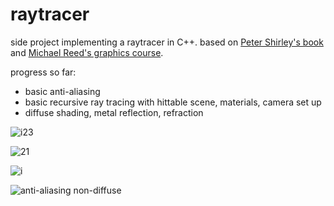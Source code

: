 # raytracer
side project implementing a raytracer in C++. based on [Peter Shirley's book](https://raytracing.github.io/books/RayTracingInOneWeekend.html) and [Michael Reed's graphics course](http://www.cs.columbia.edu/~cs4160/).

progress so far:
- basic anti-aliasing
- basic recursive ray tracing with hittable scene, materials, camera set up
- diffuse shading, metal reflection, refraction

![i23](https://user-images.githubusercontent.com/24910768/177240571-66356455-d02c-4e9e-be8d-e97b363d3126.png)

![21](https://user-images.githubusercontent.com/24910768/177230659-d2cffaef-4505-48ff-af37-595b2611a02d.png)

![i](https://user-images.githubusercontent.com/24910768/177224120-81294636-159d-4b46-93b5-0dcc445dd425.png)

![anti-aliasing non-diffuse](https://user-images.githubusercontent.com/24910768/177228700-177a10a8-6771-4e8e-b8ae-43a877a39e66.png)
